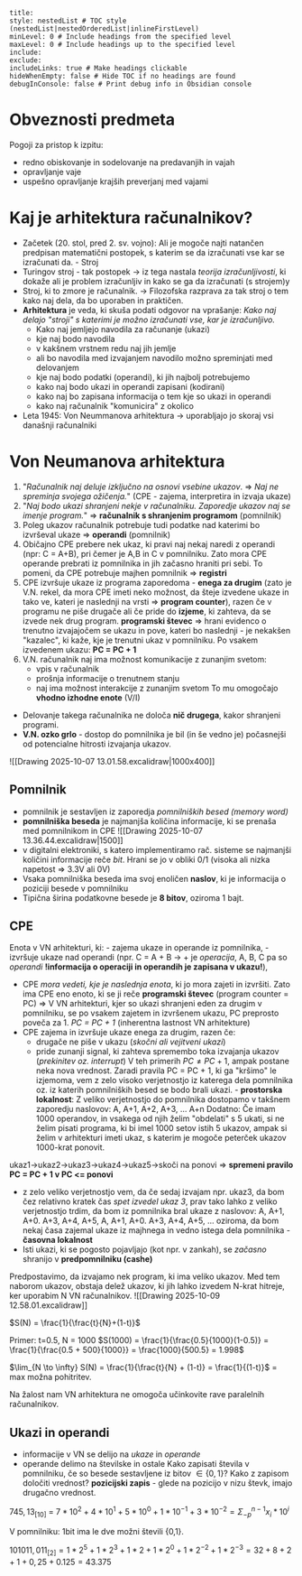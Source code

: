 ```table-of-contents
title: 
style: nestedList # TOC style (nestedList|nestedOrderedList|inlineFirstLevel)
minLevel: 0 # Include headings from the specified level
maxLevel: 0 # Include headings up to the specified level
include: 
exclude: 
includeLinks: true # Make headings clickable
hideWhenEmpty: false # Hide TOC if no headings are found
debugInConsole: false # Print debug info in Obsidian console
```
# Obveznosti predmeta
Pogoji za pristop k izpitu:
- redno obiskovanje in sodelovanje na predavanjih in vajah
- opravljanje vaje
- uspešno opravljanje krajših preverjanj med vajami

# Kaj je arhitektura računalnikov?
- Začetek (20. stol, pred 2. sv. vojno): Ali je mogoče najti natančen predpisan matematični postopek, s katerim se da izračunati vse kar se izračunati da. - Stroj
- Turingov stroj - tak postopek -> iz tega nastala *teorija izračunljivosti*, ki dokaže ali je problem izračunljiv in kako se ga da izračunati (s strojem)y
- Stroj, ki to zmore je računalnik. -> Filozofska razprava za tak stroj o tem kako naj dela, da bo uporaben in praktičen.
- **Arhitektura** je veda, ki skuša podati odgovor na vprašanje: *Kako naj delajo "stroji" s katerimi je možno izračunati vse, kar je izračunljivo.*
	- Kako naj jemljejo navodila za računanje (ukazi)
	- kje naj bodo navodila
	- v kakšnem vrstnem redu naj jih jemlje
	- ali bo navodila med izvajanjem navodilo možno spreminjati med delovanjem
	- kje naj bodo podatki (operandi), ki jih najbolj potrebujemo
	- kako naj bodo ukazi in operandi zapisani (kodirani)
	- kako naj bo zapisana informacija o tem kje so ukazi in operandi
	- kako naj računalnik "komunicira" z okolico
- Leta 1945: Von Neummanova arhitektura -> uporabljajo jo skoraj vsi današnji računalniki

# Von Neumanova arhitektura
1. "*Računalnik naj deluje izključno na osnovi vsebine ukazov*. => *Naj ne spreminja svojega ožičenja.*" (CPE - zajema, interpretira in izvaja ukaze)
2. "*Naj bodo ukazi shranjeni nekje v računalniku. Zaporedje ukazov naj se imenje program.*" => **računalnik s shranjenim programom** (pomnilnik)
3. Poleg ukazov računalnik potrebuje tudi podatke nad katerimi bo izvrševal ukaze => **operandi** (pomnilnik)
4. Običajno CPE prebere nek ukaz, ki pravi naj nekaj naredi z operandi (npr: C = A+B), pri čemer je A,B in C v pomnilniku. Zato mora CPE operande prebrati iz pomnilnika in jih začasno hraniti pri sebi. To pomeni, da CPE potrebuje majhen pomnilnik => **registri**
5. CPE izvršuje ukaze iz programa zaporedoma - **enega za drugim** (zato je V.N. rekel, da mora CPE imeti neko možnost, da šteje izvedene ukaze in tako ve, kateri je naslednji na vrsti => **program counter**), razen če v programu ne piše drugače ali če pride do **izjeme**, ki zahteva, da se izvede nek drug program.
	**programski števec** => hrani evidenco o trenutno izvajajočem se ukazu in pove, kateri bo naslednji - je nekakšen "kazalec", ki kaže, kje je trenutni ukaz v pomnilniku. Po vsakem izvedenem ukazu: **PC = PC + 1**
6. V.N. računalnik naj ima možnost komunikacije z zunanjim svetom:
	- vpis v računalnik
	- prošnja informacije o trenutnem stanju
	- naj ima možnost interakcije z zunanjim svetom
	To mu omogočajo **vhodno izhodne enote** (V/I)
- Delovanje takega računalnika ne določa **nič drugega**, kakor shranjeni programi.
- **V.N. ozko grlo** - dostop do pomnilnika je bil (in še vedno je) počasnejši od potencialne hitrosti izvajanja ukazov.


![[Drawing 2025-10-07 13.01.58.excalidraw|1000x400]]

## Pomnilnik
- pomnilnik je sestavljen iz zaporedja *pomnilniških besed (memory word)*
- **pomnilniška beseda** je najmanjša količina informacije, ki se prenaša med pomnilnikom in CPE
![[Drawing 2025-10-07 13.36.44.excalidraw|1500]]
- v digitalni elektroniki, s katero implementiramo rač. sisteme se najmanjši količini informacije reče *bit*. Hrani se jo v obliki 0/1 (visoka ali nizka napetost => 3.3V ali 0V)
- Vsaka pomnilniška beseda ima svoj enoličen **naslov**, ki je informacija o poziciji besede v pomnilniku
- Tipična širina podatkovne besede je **8 bitov**, oziroma 1 bajt. 

## CPE
Enota v VN arhitekturi, ki:
	- zajema ukaze in operande iz pomnilnika,
	- izvršuje ukaze nad operandi (npr. C = A + B -> + je *operacija*, A, B, C pa so *operandi* **!informacija o operaciji in operandih je zapisana v ukazu!**),
- CPE *mora vedeti, kje je naslednja enota*, ki jo mora zajeti in izvršiti. Zato ima CPE eno enoto, ki se ji reče **programski števec** (program counter = PC) => V VN arhitekturi, kjer so ukazi shranjeni eden za drugim v pomnilniku, se po vsakem zajetem in izvršenem ukazu, PC preprosto poveča za 1. *PC = PC + 1* (inherentna lastnost VN arhitekture)
- CPE zajema in izvršuje ukaze enega za drugim, razen če:
	- drugače ne piše v ukazu (*skočni ali vejitveni ukazi*)
	- pride zunanji signal, ki zahteva spremembo toka izvajanja ukazov (*prekinitev oz. interrupt*)
	V teh primerih $PC \ne PC +1$, ampak postane neka nova vrednost.
Zaradi pravila PC = PC + 1, ki ga "kršimo" le izjemoma, vem z zelo visoko verjetnostjo iz katerega dela pomnilnika oz.  iz katerih pomnilniških besed se bodo brali ukazi. - **prostorska lokalnost**: Z veliko verjetnostjo do pomnilnika dostopamo v takšnem zaporedju naslovov: A, A+1, A+2, A+3, ... A+n
Dodatno: Če imam 1000 operandov, in vsakega od njih želim "obdelati" s 5 ukati, si ne želim pisati programa, ki bi imel 1000 setov istih 5 ukazov, ampak si želim v arhitekturi imeti ukaz, s katerim je mogoče peterček ukazov 1000-krat ponovit.

ukaz1->ukaz2->ukaz3->ukaz4->ukaz5->skoči na ponovi => **spremeni pravilo PC = PC + 1 v PC <= ponovi**
- z zelo veliko verjetnostjo vem, da če sedaj izvajam npr. ukaz3, da bom čez relativno kratek čas *spet izvedel ukaz 3*, prav tako lahko z veliko verjetnostjo trdim, da bom iz pomnilnika bral ukaze z naslovov: A, A+1, A+0. A+3, A+4, A+5, A, A+1, A+0. A+3, A+4, A+5, ... oziroma, da bom nekaj časa zajemal ukaze iz majhnega in vedno istega dela pomnilnika - **časovna lokalnost**
- Isti ukazi, ki se pogosto pojavljajo (kot npr. v zankah), se *začasno* shranijo v **predpomnilniku (cashe)**

Predpostavimo, da izvajamo nek program, ki ima veliko ukazov. Med tem naborom ukazov, obstaja delež ukazov, ki jih lahko izvedem N-krat hitreje, ker uporabim N VN računalnikov.
![[Drawing 2025-10-09 12.58.01.excalidraw]]

$S(N) = \frac{1}{\frac{t}{N}+(1-t)}$

Primer: t=0.5, N = 1000
$S(1000) = \frac{1}{\frac{0.5}{1000}(1-0.5)} = \frac{1}{\frac{0.5 + 500}{1000}} = \frac{1000}{500.5} = 1.998$

$\lim_{N \to \infty} S(N) = \frac{1}{\frac{t}{N} + (1-t)} = \frac{1}{(1-t)}$ = max možna pohitritev.

Na žalost nam VN arhitektura ne omogoča učinkovite rave paralelnih računalnikov.

## Ukazi in operandi

- informacije v VN se delijo na *ukaze* in *operande*
- operande delimo na številske in ostale
Kako zapisati števila v pomnilniku, če so besede sestavljene iz bitov $\in \{0,1\}$?
Kako z zapisom določiti vrednost? **pozicijski zapis** - glede na pozicijo v nizu števk, imajo drugačno vrednost.

$745,13_{[10]}$ = $7*10^2 + 4*10^1 + 5*10^0 + 1*10^{-1} + 3*10^{-2} = \Sigma_{-p}^{n-1}x_i*10^i$

V pomnilniku: 1bit ima le dve možni števili {0,1}.

$101011,011_{[2]} = 1*2^5+1*2^3+1*2+1*2^0+1*2^{-2}+1*2^{-3} = 32 + 8 + 2 + 1 + 0,25 + 0.125 = 43.375$

